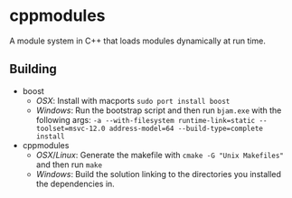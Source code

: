 # cppmodules
A module system in C++ that loads modules dynamically at run time.

## Building
* boost
	* *OSX*: Install with macports `sudo port install boost`
    * *Windows*: Run the bootstrap script and then run `bjam.exe` with the following args: `-a --with-filesystem runtime-link=static --toolset=msvc-12.0 address-model=64 --build-type=complete install`
* cppmodules
    * *OSX*/*Linux*: Generate the makefile with `cmake -G "Unix Makefiles"` and then run `make`
    * *Windows*: Build the solution linking to the directories you installed the dependencies in.
